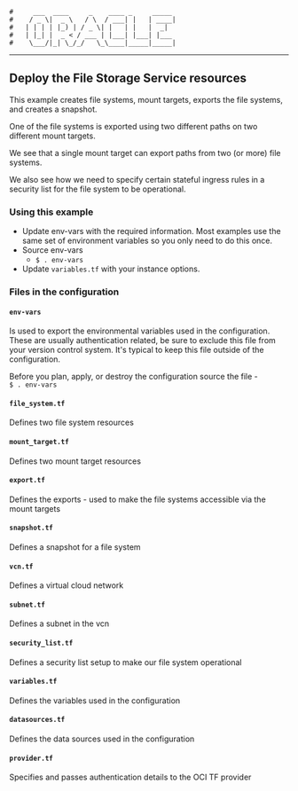     #     ___  ____     _    ____ _     _____
    #    / _ \|  _ \   / \  / ___| |   | ____|
    #   | | | | |_) | / _ \| |   | |   |  _|
    #   | |_| |  _ < / ___ | |___| |___| |___
    #    \___/|_| \_/_/   \_\____|_____|_____|
***
## Deploy the File Storage Service resources
This example creates file systems, mount targets, exports the file systems, and creates a snapshot.

One of the file systems is exported using two different paths on two different mount targets.

We see that a single mount target can export paths from two (or more) file systems.

We also see how we need to specify certain stateful ingress rules in a security list for the file system to be operational.

### Using this example
* Update env-vars with the required information. Most examples use the same set of environment variables so you only need to do this once.
* Source env-vars
  * `$ . env-vars`
* Update `variables.tf` with your instance options.

### Files in the configuration

#### `env-vars`
Is used to export the environmental variables used in the configuration. These are usually authentication related, be sure to exclude this file from your version control system. It's typical to keep this file outside of the configuration.

Before you plan, apply, or destroy the configuration source the file -  
`$ . env-vars`

#### `file_system.tf`
Defines two file system resources

#### `mount_target.tf`
Defines two mount target resources

#### `export.tf`
Defines the exports - used to make the file systems accessible via the mount targets

#### `snapshot.tf`
Defines a snapshot for a file system

#### `vcn.tf`
Defines a virtual cloud network

#### `subnet.tf`
Defines a subnet in the vcn

#### `security_list.tf`
Defines a security list setup to make our file system operational

#### `variables.tf`
Defines the variables used in the configuration

#### `datasources.tf`
Defines the data sources used in the configuration

#### `provider.tf`
Specifies and passes authentication details to the OCI TF provider
